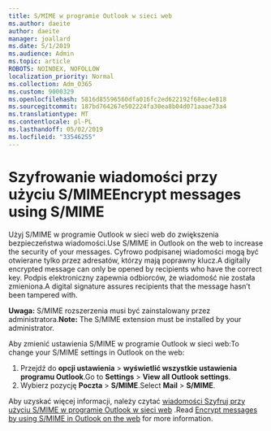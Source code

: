 ```yaml
---
title: S/MIME w programie Outlook w sieci web
ms.author: daeite
author: daeite
manager: joallard
ms.date: 5/1/2019
ms.audience: Admin
ms.topic: article
ROBOTS: NOINDEX, NOFOLLOW
localization_priority: Normal
ms.collection: Adm_O365
ms.custom: 9000329
ms.openlocfilehash: 5816d85596560dfa016fc2ed622192f68ec4e818
ms.sourcegitcommit: 187bd764267e502224fa30ea8b04d071aaae73a4
ms.translationtype: MT
ms.contentlocale: pl-PL
ms.lasthandoff: 05/02/2019
ms.locfileid: "33546255"
---
```

# <a name="encrypt-messages-using-smime"></a><span data-ttu-id="ad4b1-102">Szyfrowanie wiadomości przy użyciu S/MIME</span><span class="sxs-lookup"><span data-stu-id="ad4b1-102">Encrypt messages using S/MIME</span></span>

<span data-ttu-id="ad4b1-103">Użyj S/MIME w programie Outlook w sieci web do zwiększenia bezpieczeństwa wiadomości.</span><span class="sxs-lookup"><span data-stu-id="ad4b1-103">Use S/MIME in Outlook on the web to increase the security of your messages.</span></span> <span data-ttu-id="ad4b1-104">Cyfrowo podpisanej wiadomości mogą być otwierane tylko przez adresatów, którzy mają poprawny klucz.</span><span class="sxs-lookup"><span data-stu-id="ad4b1-104">A digitally encrypted message can only be opened by recipients who have the correct key.</span></span> <span data-ttu-id="ad4b1-105">Podpis elektroniczny zapewnia odbiorców, że wiadomość nie została zmieniona.</span><span class="sxs-lookup"><span data-stu-id="ad4b1-105">A digital signature assures recipients that the message hasn’t been tampered with.</span></span>

<span data-ttu-id="ad4b1-106">**Uwaga:** S/MIME rozszerzenia musi być zainstalowany przez administratora.</span><span class="sxs-lookup"><span data-stu-id="ad4b1-106">**Note:** The S/MIME extension must be installed by your administrator.</span></span>

<span data-ttu-id="ad4b1-107">Aby zmienić ustawienia S/MIME w programie Outlook w sieci web:</span><span class="sxs-lookup"><span data-stu-id="ad4b1-107">To change your S/MIME settings in Outlook on the web:</span></span>

1. <span data-ttu-id="ad4b1-108">Przejdź do **opcji ustawienia** > **wyświetlić wszystkie ustawienia programu Outlook**.</span><span class="sxs-lookup"><span data-stu-id="ad4b1-108">Go to **Settings** > **View all Outlook settings**.</span></span>
2. <span data-ttu-id="ad4b1-109">Wybierz pozycję **Poczta** > **S/MIME**.</span><span class="sxs-lookup"><span data-stu-id="ad4b1-109">Select **Mail** > **S/MIME**.</span></span>

<span data-ttu-id="ad4b1-110">Aby uzyskać więcej informacji, należy czytać [wiadomości Szyfruj przy użyciu S/MIME w programie Outlook w sieci web](https://support.office.com/article/878c79fc-7088-4b39-966f-14512658f480) .</span><span class="sxs-lookup"><span data-stu-id="ad4b1-110">Read [Encrypt messages by using S/MIME in Outlook on the web](https://support.office.com/article/878c79fc-7088-4b39-966f-14512658f480) for more information.</span></span>